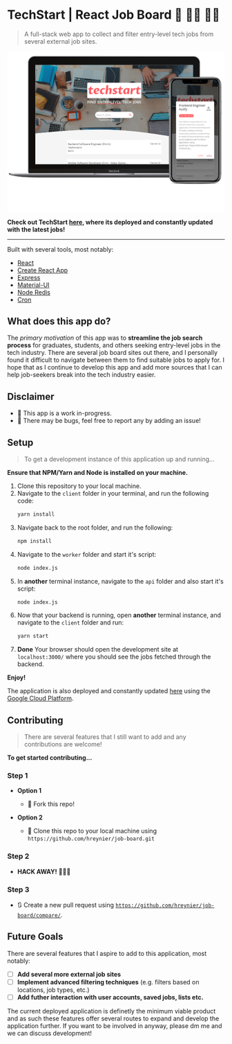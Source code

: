 # TechStart | React Job Board :rocket: :man_technologist: :woman_technologist:

> A full-stack web app to collect and filter entry-level tech jobs from several external job sites.

<img align="center" alt="TechStart Hero Image" src="readme_assets/heroimg.png" />


**Check out TechStart [here](https://app.harveyreynier.com), where its deployed and constantly updated with the latest jobs!**

---




Built with several tools, most notably:

- [React](https://github.com/facebook/react)
- [Create React App](https://github.com/facebook/create-react-app)
- [Express](https://expressjs.com/)
- [Material-UI](https://github.com/mui-org/material-ui)
- [Node Redis](https://github.com/NodeRedis/node-redis)
- [Cron](https://github.com/node-cron/node-cron)

## What does this app do?

The *primary motivation* of this app was to **streamline the job search process** for graduates, students, and others seeking entry-level jobs in the tech industry.
There are several job board sites out there, and I personally found it difficult to navigate between them to find suitable jobs to apply for.
I hope that as I continue to develop this app and add more sources that I can help job-seekers break into the tech industry easier.

## Disclaimer
- :construction_worker: This app is a work in-progress.
- :bug: There may be bugs, feel free to report any by adding an issue!

## Setup
> To get a development instance of this application up and running...

**Ensure that NPM/Yarn and Node is installed on your machine.**

1. Clone this repository to your local machine.
2. Navigate to the `client` folder in your terminal, and run the following code:
    ````bash
    yarn install
    ````
3. Navigate back to the root folder, and run the following: 
    ````bash
    npm install
    ````
4. Navigate to the `worker` folder and start it's script:
    ````bash
    node index.js
    ````
5. In **another** terminal instance, navigate to the `api` folder and also start it's script:
    ````bash
    node index.js
    ````
6. Now that your backend is running, open **another** terminal instance, and navigate to the `client` folder and run:
    ````bash
    yarn start
    ````
7. **Done** Your browser should open the development site at `localhost:3000/` where you should see the jobs fetched through the backend.

**Enjoy!**

The application is also deployed and constantly updated [here](https://app.harveyreynier.com) using the [Google Cloud Platform](https://cloud.google.com/).


## Contributing

> There are several features that I still want to add and any contributions are welcome!

**To get started contributing...**

### Step 1

- **Option 1**
    - 🍴 Fork this repo!

- **Option 2**
    - 👯 Clone this repo to your local machine using `https://github.com/hreynier/job-board.git`

### Step 2

- **HACK AWAY!** 🔨🔨🔨

### Step 3

- 🔃 Create a new pull request using <a href="https://github.com/hreynier/job-board/compare/" target="_blank">`https://github.com/hreynier/job-board/compare/`</a>.

## Future Goals

There are several features that I aspire to add to this application, most notably:
- [ ] **Add several more external job sites**
- [ ] **Implement advanced filtering techniques** (e.g. filters based on locations, job types, etc.)
- [ ] **Add futher interaction with user accounts, saved jobs, lists etc.**

The current deployed application is definetly the minimum viable product and as such these features offer several routes to expand and develop the application further.
If you want to be involved in anyway, please dm me and we can discuss development!